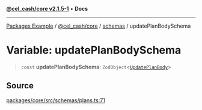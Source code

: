 [**@cel_cash/core v2.1.5-1**](../../README.md) • **Docs**

***

[Packages Example](../../../../README.md) / [@cel\_cash/core](../../README.md) / [schemas](../README.md) / updatePlanBodySchema

# Variable: updatePlanBodySchema

> `const` **updatePlanBodySchema**: `ZodObject`\<[`UpdatePlanBody`](../type-aliases/UpdatePlanBody.md)\>

## Source

[packages/core/src/schemas/plans.ts:71](https://github.com/Pyxlab/celcash/blob/a34e89ae69c9dcb41ba66226cb05c8c8b83b7cf4/packages/core/src/schemas/plans.ts#L71)
